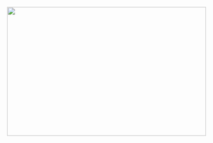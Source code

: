 <p align="center">
  <img width="460" height="300" src="https://64.media.tumblr.com/edd97afa69fd3634c0afe6bceb2f2f1c/6997d216f923a4bd-13/s500x750/35695e5dacd0e6b5c28c17125aa803927805b1f5.gifv">
</p>




